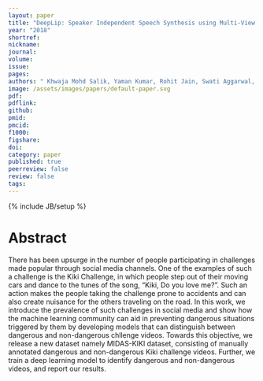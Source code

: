 ```yaml
---
layout: paper
title: "DeepLip: Speaker Independent Speech Synthesis using Multi-View Lipreading"
year: "2018"
shortref: 
nickname: 
journal: 
volume: 
issue: 
pages:
authors: " Khwaja Mohd Salik, Yaman Kumar, Rohit Jain, Swati Aggarwal, Rajiv Ratn Shah, Roger Zimmermann"
image: /assets/images/papers/default-paper.svg
pdf: 
pdflink: 
github:
pmid: 
pmcid: 
f1000: 
figshare: 
doi: 
category: paper
published: true
peerreview: false
review: false
tags: 
---
```

{% include JB/setup %}

# Abstract 

There has been upsurge in the number of people participating in challenges made popular through
social media channels. One of the examples of such a challenge is the Kiki
Challenge, in which people step out of their moving cars and
dance to the tunes of the song, “Kiki, Do you love me?”.
Such an action makes the people taking the challenge prone
to accidents and can also create nuisance for the others traveling on the road. In this work, we introduce the prevalence of such challenges in social media and show how the
machine learning community can aid in preventing dangerous situations triggered by them by developing models that
can distinguish between dangerous and non-dangerous chllenge videos. Towards this objective, we release a new dataset
namely MIDAS-KIKI dataset, consisting of manually annotated dangerous and non-dangerous Kiki challenge videos.
Further, we train a deep learning model to identify dangerous and non-dangerous videos, and report our results.